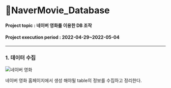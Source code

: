 # 📄NaverMovie_Database
#### Project topic : 네이버 영화를 이용한 DB 조작
#### Project execution period : 2022-04-29~2022-05-04
-------------------------------
### 1. 데이터 수집
![네이버 영화](https://user-images.githubusercontent.com/97499271/166864237-3b967c73-1d38-492f-9405-391d9bb92d81.png)

네이버 영화 홈페이지에서 생성 해야될 table의 정보를 수집하고 정리한다.

